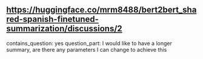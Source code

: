 ## https://huggingface.co/mrm8488/bert2bert_shared-spanish-finetuned-summarization/discussions/2

contains_question: yes
question_part: I would like to have a longer summary, are there any parameters I can change to achieve this